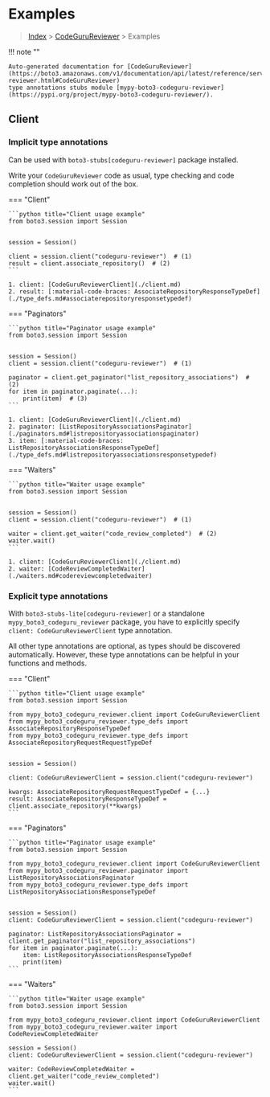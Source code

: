 # Examples

> [Index](../README.md) > [CodeGuruReviewer](./README.md) > Examples

!!! note ""

    Auto-generated documentation for [CodeGuruReviewer](https://boto3.amazonaws.com/v1/documentation/api/latest/reference/services/codeguru-reviewer.html#CodeGuruReviewer)
    type annotations stubs module [mypy-boto3-codeguru-reviewer](https://pypi.org/project/mypy-boto3-codeguru-reviewer/).

## Client

### Implicit type annotations

Can be used with `boto3-stubs[codeguru-reviewer]` package installed.

Write your `CodeGuruReviewer` code as usual,
type checking and code completion should work out of the box.


=== "Client"

    ```python title="Client usage example"
    from boto3.session import Session


    session = Session()

    client = session.client("codeguru-reviewer")  # (1)
    result = client.associate_repository()  # (2)
    ```

    1. client: [CodeGuruReviewerClient](./client.md)
    2. result: [:material-code-braces: AssociateRepositoryResponseTypeDef](./type_defs.md#associaterepositoryresponsetypedef) 



=== "Paginators"

    ```python title="Paginator usage example"
    from boto3.session import Session


    session = Session()
    client = session.client("codeguru-reviewer")  # (1)

    paginator = client.get_paginator("list_repository_associations")  # (2)
    for item in paginator.paginate(...):
        print(item)  # (3)
    ```

    1. client: [CodeGuruReviewerClient](./client.md)
    2. paginator: [ListRepositoryAssociationsPaginator](./paginators.md#listrepositoryassociationspaginator)
    3. item: [:material-code-braces: ListRepositoryAssociationsResponseTypeDef](./type_defs.md#listrepositoryassociationsresponsetypedef) 



=== "Waiters"

    ```python title="Waiter usage example"
    from boto3.session import Session


    session = Session()
    client = session.client("codeguru-reviewer")  # (1)

    waiter = client.get_waiter("code_review_completed")  # (2)
    waiter.wait()
    ```

    1. client: [CodeGuruReviewerClient](./client.md)
    2. waiter: [CodeReviewCompletedWaiter](./waiters.md#codereviewcompletedwaiter)


### Explicit type annotations

With `boto3-stubs-lite[codeguru-reviewer]`
or a standalone `mypy_boto3_codeguru_reviewer` package, you have to explicitly specify `client: CodeGuruReviewerClient` type annotation.

All other type annotations are optional, as types should be discovered automatically.
However, these type annotations can be helpful in your functions and methods.


=== "Client"

    ```python title="Client usage example"
    from boto3.session import Session

    from mypy_boto3_codeguru_reviewer.client import CodeGuruReviewerClient
    from mypy_boto3_codeguru_reviewer.type_defs import AssociateRepositoryResponseTypeDef
    from mypy_boto3_codeguru_reviewer.type_defs import AssociateRepositoryRequestRequestTypeDef


    session = Session()

    client: CodeGuruReviewerClient = session.client("codeguru-reviewer")

    kwargs: AssociateRepositoryRequestRequestTypeDef = {...}
    result: AssociateRepositoryResponseTypeDef = client.associate_repository(**kwargs)
    ```



=== "Paginators"

    ```python title="Paginator usage example"
    from boto3.session import Session

    from mypy_boto3_codeguru_reviewer.client import CodeGuruReviewerClient
    from mypy_boto3_codeguru_reviewer.paginator import ListRepositoryAssociationsPaginator
    from mypy_boto3_codeguru_reviewer.type_defs import ListRepositoryAssociationsResponseTypeDef


    session = Session()
    client: CodeGuruReviewerClient = session.client("codeguru-reviewer")

    paginator: ListRepositoryAssociationsPaginator = client.get_paginator("list_repository_associations")
    for item in paginator.paginate(...):
        item: ListRepositoryAssociationsResponseTypeDef
        print(item)
    ```



=== "Waiters"

    ```python title="Waiter usage example"
    from boto3.session import Session

    from mypy_boto3_codeguru_reviewer.client import CodeGuruReviewerClient
    from mypy_boto3_codeguru_reviewer.waiter import CodeReviewCompletedWaiter

    session = Session()
    client: CodeGuruReviewerClient = session.client("codeguru-reviewer")

    waiter: CodeReviewCompletedWaiter = client.get_waiter("code_review_completed")
    waiter.wait()
    ```


